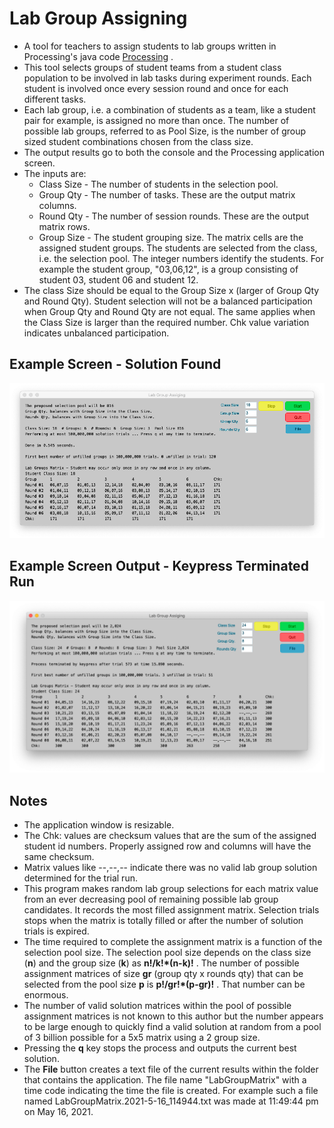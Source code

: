 # Lab Group Assigning

* A tool for teachers to assign students to lab groups written in Processing's java code [Processing](processing.org) .
* This tool selects groups of student teams from a student class population to be involved in lab tasks during experiment rounds. Each student is involved once every session round and once for each different tasks. 
* Each lab group, i.e. a combination of students as a team, like a student pair for example, is assigned no more than once. The number of possible lab groups, referred to as Pool Size, is the number of group sized student combinations chosen from the class size.
* The output results go to both the console and the Processing application screen.
* The inputs are:
  * Class Size - The number of students in the selection pool.
  * Group Qty - The number of tasks. These are the output matrix columns.
  * Round Qty - The number of session rounds. These are the output matrix rows.
  * Group Size - The student grouping size. The matrix cells are the assigned student groups. The students are selected from the class, i.e. the selection pool. The integer numbers identify the students. For example the student group, "03,06,12", is a group consisting of student 03, student 06 and student 12.
* The class Size should be equal to the Group Size x (larger of Group Qty and Round Qty). Student selection will not be a balanced participation when Group Qty and Round Qty are not equal. The same applies when the Class Size is larger than the required number. Chk value variation indicates unbalanced participation.

## Example Screen - Solution Found

![Example Screen While Running](./readme-images/LabGroupsAssigning-screen-solution.png)

## Example Screen Output - Keypress Terminated Run

![Example Screen Run](./readme-images/LabGroupsAssigning-screen-terminated.png)

## Notes

* The application window is resizable.
* The Chk: values are checksum values that are the sum of the assigned student id numbers. Properly assigned row and columns will have the same checksum.
* Matrix values like --,--,-- indicate there was no valid lab group solution determined for the trial run.
* This program makes random lab group selections for each matrix value from an ever decreasing pool of remaining possible lab group candidates. It records the most filled assignment matrix. Selection trials stops when the matrix is totally filled or after the number of solution trials is expired.
* The time required to complete the assignment matrix is a function of the selection pool size. The selection pool size depends on the class size (**n**) and the group size (**k**) as **n!/k!\*(n-k)!** . The number of possible assignment matrices of size **gr** (group qty x rounds qty) that can be selected from the pool size **p** is **p!/gr!\*(p-gr)!** . That number can be enormous. 
* The number of valid solution matrices within the pool of possible assignment matrices is not known to this author but the number appears to be large enough to quickly find a valid solution at random from a pool of 3 billion possible for a 5x5 matrix using a 2 group size.
* Pressing the **q** key stops the process and outputs the current best solution.
* The **File** button creates a text file of the current results within the folder that contains the application. The file name "LabGroupMatrix" with a time code indicating the time the file is created. For example such a file named LabGroupMatrix.2021-5-16_114944.txt was made at 11:49:44 pm on May 16, 2021.
